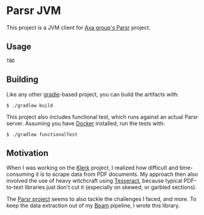 # Parsr JVM

This project is a JVM client for [Axa group's Parsr](https://github.com/axa-group/Parsr) project.

## Usage

`TBD`

## Building

Like any other [gradle](https://github.com/axa-group/Parsr)-based project, you can build the artifacts
with:

```
$ ./gradlew build
```

This project also includes functional test, which runs against an actual Parsr server. Assuming
you have [Docker](https://www.docker.com/) installed, run the tests with:

```
$ ./gradlew functionalTest
```

## Motivation

When I was working on the [Klerk](https://github.com/devcsrj/klerk) project, I realized how difficult
and time-consuming it is to scrape data from PDF documents. My approach then also involved the use of
heavy witchcraft using [Tesseract](https://github.com/tesseract-ocr), because typical PDF-to-text libraries
just don't cut it (especially on skewed, or garbled sections).

The [Parsr project](https://github.com/axa-group/Parsr) seems to also tackle the challenges I faced,
and more. To keep the data extraction out of my [Beam](https://beam.apache.org/) pipeline, I wrote this
library.